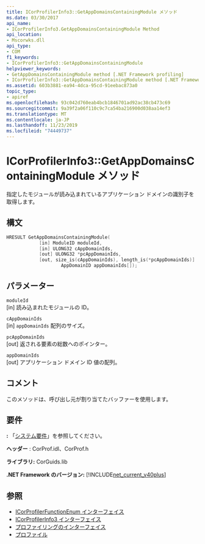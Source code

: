 ```yaml
---
title: ICorProfilerInfo3::GetAppDomainsContainingModule メソッド
ms.date: 03/30/2017
api_name:
- ICorProfilerInfo3.GetAppDomainsContainingModule Method
api_location:
- Mscorwks.dll
api_type:
- COM
f1_keywords:
- ICorProfilerInfo3::GetAppDomainsContainingModule
helpviewer_keywords:
- GetAppDomainsContainingModule method [.NET Framework profiling]
- ICorProfilerInfo3::GetAppDomainsContainingModule method [.NET Framework profiling]
ms.assetid: 603b3881-ea94-4dca-95cd-91eebac873a0
topic_type:
- apiref
ms.openlocfilehash: 93c042d760eab4bcb1846701ad92ac38cb473c69
ms.sourcegitcommit: 9a39f2a06f110c9c7ca54ba216900d038aa14ef3
ms.translationtype: MT
ms.contentlocale: ja-JP
ms.lasthandoff: 11/23/2019
ms.locfileid: "74449737"
---
```

# <a name="icorprofilerinfo3getappdomainscontainingmodule-method"></a>ICorProfilerInfo3::GetAppDomainsContainingModule メソッド
指定したモジュールが読み込まれているアプリケーション ドメインの識別子を取得します。  
  
## <a name="syntax"></a>構文  
  
```cpp  
HRESULT GetAppDomainsContainingModule(  
            [in] ModuleID moduleId,  
            [in] ULONG32 cAppDomainIds,  
            [out] ULONG32 *pcAppDomainIds,  
            [out, size_is(cAppDomainIds), length_is(*pcAppDomainIds)]  
                    AppDomainID appDomainIds[]);  
```  
  
## <a name="parameters"></a>パラメーター  
 `moduleId`  
 [in] 読み込まれたモジュールの ID。  
  
 `cAppDomainIds`  
 [in] `appDomainIds` 配列のサイズ。  
  
 `pcAppDomainIds`  
 [out] 返される要素の総数へのポインター。  
  
 `appDomainIds`  
 [out] アプリケーション ドメイン ID 値の配列。  
  
## <a name="remarks"></a>コメント  
 このメソッドは、呼び出し元が割り当てたバッファーを使用します。  
  
## <a name="requirements"></a>要件  
 **:** 「[システム要件](../../../../docs/framework/get-started/system-requirements.md)」を参照してください。  
  
 **ヘッダー** : CorProf.idl、CorProf.h  
  
 **ライブラリ:** CorGuids.lib  
  
 **.NET Framework のバージョン:** [!INCLUDE[net_current_v40plus](../../../../includes/net-current-v40plus-md.md)]  
  
## <a name="see-also"></a>参照

- [ICorProfilerFunctionEnum インターフェイス](../../../../docs/framework/unmanaged-api/profiling/icorprofilerfunctionenum-interface.md)
- [ICorProfilerInfo3 インターフェイス](../../../../docs/framework/unmanaged-api/profiling/icorprofilerinfo3-interface.md)
- [プロファイリングのインターフェイス](../../../../docs/framework/unmanaged-api/profiling/profiling-interfaces.md)
- [プロファイル](../../../../docs/framework/unmanaged-api/profiling/index.md)
